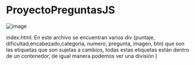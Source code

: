 # ProyectoPreguntasJS

![image](https://user-images.githubusercontent.com/90481288/164972635-57488321-b905-42ae-b217-321253f1ab28.png)


index.html: En este archivo se encuentran varios div (puntaje, dificultad,encabezado,categoria, numero, pregunta, imagen, btn) que son las etiquetas que son sujetas a cambios, todas estas etiquetas están dentro de un contenedor, de igual manera podemos ver una división [<Style>] que contiene los estilos de cada uno de los elementos .
![image](https://user-images.githubusercontent.com/90481288/164972626-d6ff0251-2897-40ab-957f-68a9de27796c.png)
![image](https://user-images.githubusercontent.com/90481288/164972643-a08149c3-aef1-421d-9b1b-f16fb1d8737e.png)



index.js: El código en JavaScript está dividido en una serie de funciones que le dan la lógica a la aplicaciones:
![image](https://user-images.githubusercontent.com/90481288/164972619-e2c4368a-f73c-4ea1-950a-a43ff633d04a.png)


escogerPreguntaAleatoria : genera un número aleatorio basándose en el tamaño del archivo JSON ,tiene un condicional donde se selecciona a cuál de los archivos Json se debe acceder dependiendo del nivel de dificultad en el que se encuentre el jugador. También incluye un ciclo que depende la ejecución del juego, dentro de este , se puede ver el condicional que determina si el jugador ganó el juego 


escogerPregunta: Se encarga de pintar cada una de las etiquetas con los valores correspondientes de la pregunta ,esto con palabras claves como: selec_id, InnerHTMl, stlye.


oprimir_btn: Esta incluida la lógica que determina si una pregunta es correcta y utilizando .style pintar el botón, agregar puntos y pasar a la siguiente página. 

desordenarRespuestas: Para aumentar la dificultad , utilizando el .Math se desordenan las preguntas aleatoriamente . 


RECOMENDACIONES

Ejecutar en el navegador (preferiblemente actualizado )  utilizando la extensión live server 
![Uploading image.png…]()
